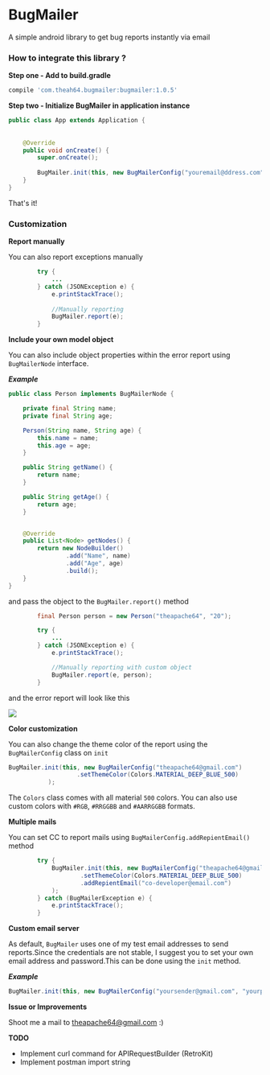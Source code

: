 # BugMailer
A simple android library to get bug reports instantly via email

### How to integrate this library ?

**Step one - Add to build.gradle**

```groovy
compile 'com.theah64.bugmailer:bugmailer:1.0.5'
```

**Step two - Initialize BugMailer in application instance**
```java
public class App extends Application {
    
    
    @Override
    public void onCreate() {
        super.onCreate();
        
        BugMailer.init(this, new BugMailerConfig("youremail@ddress.com"));
    }
}
```

That's it!


### Customization

**Report manually**

You can also report exceptions manually

```java
        try {
            ...
        } catch (JSONException e) {
            e.printStackTrace();
            
            //Manually reporting
            BugMailer.report(e);
        }
```

**Include your own model object**

You can also include object properties within the error report using `BugMailerNode` interface.

***Example***

```java
public class Person implements BugMailerNode {

    private final String name;
    private final String age;

    Person(String name, String age) {
        this.name = name;
        this.age = age;
    }

    public String getName() {
        return name;
    }

    public String getAge() {
        return age;
    }


    @Override
    public List<Node> getNodes() {
        return new NodeBuilder()
                .add("Name", name)
                .add("Age", age)
                .build();
    }
}
```

and pass the object to the `BugMailer.report()` method

```java
        final Person person = new Person("theapache64", "20");

        try {
            ...
        } catch (JSONException e) {
            e.printStackTrace();

            //Manually reporting with custom object
            BugMailer.report(e, person);
        }
```

and the error report will look like this

![](https://i.stack.imgur.com/Utmwz.png)

**Color customization**
 
 You can also change the theme color of the report using the `BugMailerConfig` class on `init`
 
 ```java
 BugMailer.init(this, new BugMailerConfig("theapache64@gmail.com")
                    .setThemeColor(Colors.MATERIAL_DEEP_BLUE_500)
            );
```
The  `Colors` class comes with all material `500` colors.
You can also use custom colors with `#RGB`, `#RRGGBB` and `#AARRGGBB` formats.

**Multiple mails**

You can set CC to report mails using `BugMailerConfig.addRepientEmail()` method

```java
        try {
            BugMailer.init(this, new BugMailerConfig("theapache64@gmail.com")
                    .setThemeColor(Colors.MATERIAL_DEEP_BLUE_500)
                    .addRepientEmail("co-developer@email.com")
            );
        } catch (BugMailerException e) {
            e.printStackTrace();
        }
```

**Custom email server**

As default, `BugMailer` uses one of my test email addresses to send reports.Since the credentials are not stable, I suggest you to set your own email address and password.This can be done using the `init` method. 

***Example***
```java
BugMailer.init(this, new BugMailerConfig("yoursender@gmail.com", "yourpassword", "theapache64@gmail.com"));
```

**Issue or Improvements**

Shoot me a mail to theapache64@gmail.com :)

**TODO**

- Implement curl command for APIRequestBuilder (RetroKit)
- Implement postman import string 
